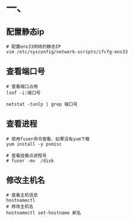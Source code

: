 # 一、

## 配置静态ip

```
# 配置ens33网络的静态IP
vim /etc/sysconfig/network-scripts/ifcfg-ens33
```


## 查看端口号

```
# 查看端口占用
lsof -i:端口号 

netstat -tunlp | grep 端口号
```

## 查看进程

```
# 使用fuser命令查看，如果没有yum下载
yum install -y psmisc

# 查看挂载点进程号
# fuser -mv  /disk 

```

## 修改主机名

```
# 查看主机信息
hostnamectl
# 修改主机名
hostnamectl set-hostname 新名
```
